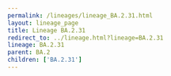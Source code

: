 ```yaml
---
permalink: /lineages/lineage_BA.2.31.html
layout: lineage_page
title: Lineage BA.2.31
redirect_to: ../lineage.html?lineage=BA.2.31
lineage: BA.2.31
parent: BA.2
children: ['BA.2.31']
---
```

